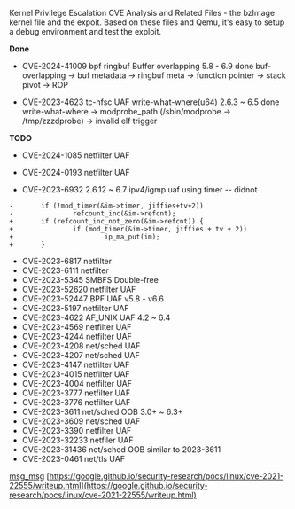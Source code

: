 Kernel Privilege Escalation CVE Analysis and Related Files - the bzImage kernel file and the expoit. Based on these files and Qemu, it's easy to setup a debug environment and test the exploit.  

**Done**   
- CVE-2024-41009 bpf ringbuf Buffer overlapping           5.8 - 6.9   done
  buf-overlapping -> buf metadata -> ringbuf meta -> function pointer -> stack pivot -> ROP
  
- CVE-2023-4623  tc-hfsc     UAF    write-what-where(u64) 2.6.3 ~ 6.5 done 
  write-what-where -> modprobe_path (/sbin/modprobe -> /tmp/zzzdprobe) -> invalid elf trigger 


**TODO**  

- CVE-2024-1085  netfilter UAF
- CVE-2024-0193  netfilter UAF

- CVE-2023-6932 2.6.12 ~ 6.7 ipv4/igmp uaf    using timer -- didnot
```
-       if (!mod_timer(&im->timer, jiffies+tv+2))
-               refcount_inc(&im->refcnt);
+       if (refcount_inc_not_zero(&im->refcnt)) {
+               if (mod_timer(&im->timer, jiffies + tv + 2))
+                       ip_ma_put(im);
+       }
```

- CVE-2023-6817 netfilter
- CVE-2023-6111 netfilter 
- CVE-2023-5345 SMBFS      Double-free
- CVE-2023-52620 netfilter UAF
- CVE-2023-52447 BPF       UAF    v5.8 - v6.6
- CVE-2023-5197  netfilter UAF
- CVE-2023-4622 AF_UNIX    UAF    4.2 ~ 6.4
- CVE-2023-4569 netfilter UAF
- CVE-2023-4244 netfilter UAF
- CVE-2023-4208 net/sched UAF
- CVE-2023-4207 net/sched UAF
- CVE-2023-4147 netfilter UAF
- CVE-2023-4015 netfilter UAF
- CVE-2023-4004 netfilter UAF
- CVE-2023-3777 netfilter UAF
- CVE-2023-3776 netfilter UAF
- CVE-2023-3611 net/sched OOB  3.0+ ~ 6.3+
- CVE-2023-3609 net/sched UAF
- CVE-2023-3390 netfilter UAF
- CVE-2023-32233 netfiler UAF
- CVE-2023-31436 net/sched OOB similar to 2023-3611
- CVE-2023-0461 net/tls    UAF

[msg_msg](https://n132.github.io/2024/02/09/IPS.html)
[https://google.github.io/security-research/pocs/linux/cve-2021-22555/writeup.html](https://google.github.io/security-research/pocs/linux/cve-2021-22555/writeup.html)


